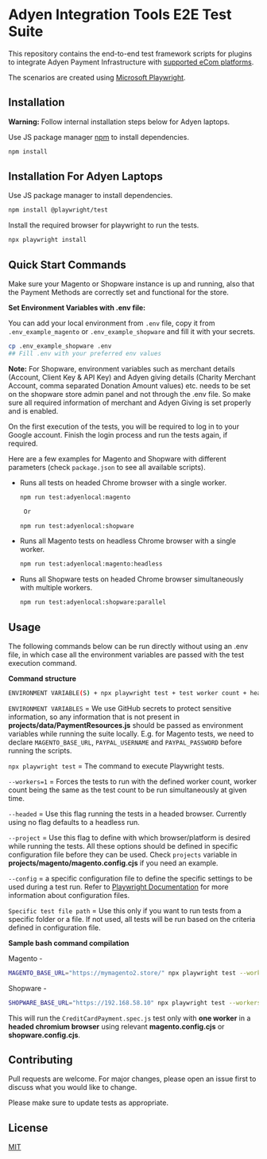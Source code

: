 # Adyen Integration Tools E2E Test Suite

This repository contains the end-to-end test framework scripts for plugins to integrate Adyen Payment Infrastructure with [supported eCom platforms](https://docs.adyen.com/plugins).

The scenarios are created using [Microsoft Playwright](https://playwright.dev/).

## Installation

**Warning:** Follow internal installation steps below for Adyen laptops.

Use JS package manager [npm](https://www.npmjs.com/) to install dependencies.

```bash
npm install
```

## Installation For Adyen Laptops

Use JS package manager to install dependencies.

```bash
npm install @playwright/test
```
Install the required browser for playwright to run the tests.

```bash 
npx playwright install
```

## Quick Start Commands

Make sure your Magento or Shopware instance is up and running, also that the Payment Methods are correctly set and functional for the store.

**Set Environment Variables with .env file:**

You can add your local environment from `.env` file, copy it from `.env_example_magento` or `.env_example_shopware`  and fill it with your secrets.

  ```bash
  cp .env_example_shopware .env
  ## Fill .env with your preferred env values
  ```

**Note:** For Shopware, environment variables such as merchant details (Account, Client Key & API Key) and Adyen giving details (Charity Merchant Account, comma separated Donation Amount values) etc. needs to be set on the shopware store admin panel and not through the .env file. So make sure all required information of merchant and Adyen Giving is set properly and is enabled. 

On the first execution of the tests, you will be required to log in to your Google account. Finish the login process and run the tests again, if required. 

Here are a few examples for Magento and Shopware with different parameters (check `package.json` to see all available scripts).



* Runs all tests on headed Chrome browser with a single worker.

    ```bash
    npm run test:adyenlocal:magento
    
     Or
  
    npm run test:adyenlocal:shopware
    ```

* Runs all Magento tests on headless Chrome browser with a single worker.

    ```bash
    npm run test:adyenlocal:magento:headless
    ```

* Runs all Shopware tests on headed Chrome browser simultaneously with multiple workers.
    
    ```bash
    npm run test:adyenlocal:shopware:parallel
    ```


## Usage

The following commands below can be run directly without using an .env file, in which case all the environment variables are passed with the test execution command.

**Command structure**

```bash
ENVIRONMENT VARIABLE(S) + npx playwright test + test worker count + headless/headed flag + browser to be used + specific config file to be utilized + Specific test to be run
```

`ENVIRONMENT VARIABLES` = We use GitHub secrets to protect sensitive information, so any information that is not present in **projects/data/PaymentResources.js** should be passed as environment variables while running the suite locally. E.g. for Magento tests, we need to declare `MAGENTO_BASE_URL`, `PAYPAL_USERNAME` and `PAYPAL_PASSWORD` before running the scripts.

`npx playwright test` = The command to execute Playwright tests.

`--workers=1` = Forces the tests to run with the defined worker count, worker count being the same as the test count to be run simultaneously at given time.

`--headed` = Use this flag running the tests in a headed browser. Currently using no flag defaults to a headless run.

`--project` = Use this flag to define with which browser/platform is desired while running the tests. All these options should be defined in specific configuration file before they can be used. Check `projects` variable in **projects/magento/magento.config.cjs** if you need an example.

`--config` = a specific configuration file to define the specific settings to be used during a test run. Refer to [Playwright Documentation](https://playwright.dev/docs/test-configuration) for more information about configuration files.

`Specific test file path` = Use this only if you want to run tests from a specific folder or a file. If not used, all tests will be run based on the criteria defined in configuration file.

**Sample bash command compilation**

Magento - 
```bash
MAGENTO_BASE_URL="https://mymagento2.store/" npx playwright test --workers=1 --headed --project=chromium --config=projects/magento/magento.config.cjs projects/magento/tests/CreditCardPayment.spec.js
```
Shopware - 
```bash
SHOPWARE_BASE_URL="https://192.168.58.10" npx playwright test --workers=1 --headed --project=chromium --config=projects/shopware/shopware.config.cjs projects/shopware/tests/CreditCardPayment.spec.js
```

This will run the `CreditCardPayment.spec.js` test only with **one worker** in a **headed chromium browser** using relevant **magento.config.cjs** or **shopware.config.cjs**.

## Contributing

Pull requests are welcome. For major changes, please open an issue first to discuss what you would like to change.

Please make sure to update tests as appropriate.

## License

[MIT](https://choosealicense.com/licenses/mit/)
